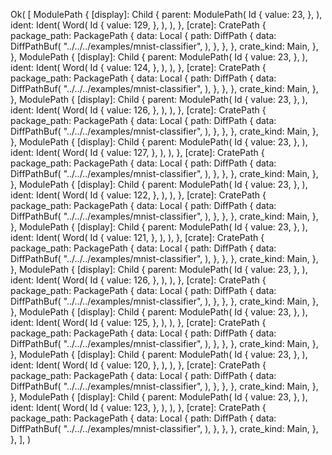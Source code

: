 Ok(
    [
        ModulePath {
            [display]: Child {
                parent: ModulePath(
                    Id {
                        value: 23,
                    },
                ),
                ident: Ident(
                    Word(
                        Id {
                            value: 129,
                        },
                    ),
                ),
            },
            [crate]: CratePath {
                package_path: PackagePath {
                    data: Local {
                        path: DiffPath {
                            data: DiffPathBuf(
                                "../../../examples/mnist-classifier",
                            ),
                        },
                    },
                },
                crate_kind: Main,
            },
        },
        ModulePath {
            [display]: Child {
                parent: ModulePath(
                    Id {
                        value: 23,
                    },
                ),
                ident: Ident(
                    Word(
                        Id {
                            value: 124,
                        },
                    ),
                ),
            },
            [crate]: CratePath {
                package_path: PackagePath {
                    data: Local {
                        path: DiffPath {
                            data: DiffPathBuf(
                                "../../../examples/mnist-classifier",
                            ),
                        },
                    },
                },
                crate_kind: Main,
            },
        },
        ModulePath {
            [display]: Child {
                parent: ModulePath(
                    Id {
                        value: 23,
                    },
                ),
                ident: Ident(
                    Word(
                        Id {
                            value: 126,
                        },
                    ),
                ),
            },
            [crate]: CratePath {
                package_path: PackagePath {
                    data: Local {
                        path: DiffPath {
                            data: DiffPathBuf(
                                "../../../examples/mnist-classifier",
                            ),
                        },
                    },
                },
                crate_kind: Main,
            },
        },
        ModulePath {
            [display]: Child {
                parent: ModulePath(
                    Id {
                        value: 23,
                    },
                ),
                ident: Ident(
                    Word(
                        Id {
                            value: 127,
                        },
                    ),
                ),
            },
            [crate]: CratePath {
                package_path: PackagePath {
                    data: Local {
                        path: DiffPath {
                            data: DiffPathBuf(
                                "../../../examples/mnist-classifier",
                            ),
                        },
                    },
                },
                crate_kind: Main,
            },
        },
        ModulePath {
            [display]: Child {
                parent: ModulePath(
                    Id {
                        value: 23,
                    },
                ),
                ident: Ident(
                    Word(
                        Id {
                            value: 122,
                        },
                    ),
                ),
            },
            [crate]: CratePath {
                package_path: PackagePath {
                    data: Local {
                        path: DiffPath {
                            data: DiffPathBuf(
                                "../../../examples/mnist-classifier",
                            ),
                        },
                    },
                },
                crate_kind: Main,
            },
        },
        ModulePath {
            [display]: Child {
                parent: ModulePath(
                    Id {
                        value: 23,
                    },
                ),
                ident: Ident(
                    Word(
                        Id {
                            value: 121,
                        },
                    ),
                ),
            },
            [crate]: CratePath {
                package_path: PackagePath {
                    data: Local {
                        path: DiffPath {
                            data: DiffPathBuf(
                                "../../../examples/mnist-classifier",
                            ),
                        },
                    },
                },
                crate_kind: Main,
            },
        },
        ModulePath {
            [display]: Child {
                parent: ModulePath(
                    Id {
                        value: 23,
                    },
                ),
                ident: Ident(
                    Word(
                        Id {
                            value: 126,
                        },
                    ),
                ),
            },
            [crate]: CratePath {
                package_path: PackagePath {
                    data: Local {
                        path: DiffPath {
                            data: DiffPathBuf(
                                "../../../examples/mnist-classifier",
                            ),
                        },
                    },
                },
                crate_kind: Main,
            },
        },
        ModulePath {
            [display]: Child {
                parent: ModulePath(
                    Id {
                        value: 23,
                    },
                ),
                ident: Ident(
                    Word(
                        Id {
                            value: 125,
                        },
                    ),
                ),
            },
            [crate]: CratePath {
                package_path: PackagePath {
                    data: Local {
                        path: DiffPath {
                            data: DiffPathBuf(
                                "../../../examples/mnist-classifier",
                            ),
                        },
                    },
                },
                crate_kind: Main,
            },
        },
        ModulePath {
            [display]: Child {
                parent: ModulePath(
                    Id {
                        value: 23,
                    },
                ),
                ident: Ident(
                    Word(
                        Id {
                            value: 120,
                        },
                    ),
                ),
            },
            [crate]: CratePath {
                package_path: PackagePath {
                    data: Local {
                        path: DiffPath {
                            data: DiffPathBuf(
                                "../../../examples/mnist-classifier",
                            ),
                        },
                    },
                },
                crate_kind: Main,
            },
        },
        ModulePath {
            [display]: Child {
                parent: ModulePath(
                    Id {
                        value: 23,
                    },
                ),
                ident: Ident(
                    Word(
                        Id {
                            value: 123,
                        },
                    ),
                ),
            },
            [crate]: CratePath {
                package_path: PackagePath {
                    data: Local {
                        path: DiffPath {
                            data: DiffPathBuf(
                                "../../../examples/mnist-classifier",
                            ),
                        },
                    },
                },
                crate_kind: Main,
            },
        },
    ],
)